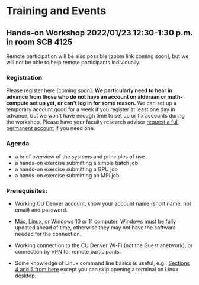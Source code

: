 # Training and Events

## Hands-on Workshop 2022/01/23 12:30-1:30 p.m. in room SCB 4125

Remote participation will be also possible [zoom link coming soon], but we will not be able to help remote participants individually. 

### Registration

Please register here [coming soon].  **We particularly need to hear in advance from those who do not have an account on alderaan or math-compute set up yet, or can't log in for some reason.** We can set up a temporary account good for a week if you register at least one day in advance, but we won't have enough time to set up or fix accounts during the workshop. Please have your faculty research advisor [request a full permanent account](../accounts) if you need one. 

### Agenda

* a brief overview of the systems and principles of use
* a hands-on exercise submitting a simple batch job
* a hands-on exercise submitting a GPU job 
* a hands-on exercise submitting an MPI job 
 
### Prerequisites:

* Working CU Denver account, know your account name (short name, not email) and password. 

* Mac, Linux, or Windows 10 or 11 computer. Windows must be fully updated ahead of time, otherwise they may not have the software needed for the connection.
 
* Working connection to the CU Denver Wi-Fi (not the Guest anetwork), or connection by VPN for remote participants.

* Some knowledge of Linux command line basics is useful, e.g., [Sections 4 and 5 from here](https://ubuntu.com/tutorials/command-line-for-beginners#1-overview) except you can skip opening a terminal on Linux desktop.
 


